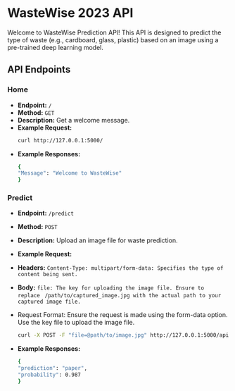 # WasteWise 2023 API

Welcome to WasteWise Prediction API! This API is designed to predict the type of waste (e.g., cardboard, glass, plastic) based on an image using a pre-trained deep learning model.

## API Endpoints

### Home

- **Endpoint:** `/`
- **Method:** `GET`
- **Description:** Get a welcome message.
- **Example Request:**
  ```bash
  curl http://127.0.0.1:5000/
  ```
- **Example Responses:**
  ```bash
  {
  "Message": "Welcome to WasteWise"
  }
  ```
### Predict

- **Endpoint:** `/predict`
- **Method:** `POST`
- **Description:** Upload an image file for waste prediction.
- **Example Request:**
- **Headers:**
  `Content-Type: multipart/form-data: Specifies the type of content being sent.`
- **Body:**
  `file: The key for uploading the image file. Ensure to replace `
  `/path/to/captured_image.jpg with the actual path to your captured image file.`
- Request Format:
  Ensure the request is made using the form-data option. Use the key file to upload the image file.

  ```bash
  curl -X POST -F "file=@path/to/image.jpg" http://127.0.0.1:5000/api/predict
- **Example Responses:**
  ```bash
  {
  "prediction": "paper",
  "probability": 0.987
  }
  ```

